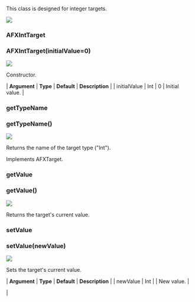 This class is designed for integer targets.

![](../SIMACAERefImages/gui-afxinttarget.png)

### AFXIntTarget

###   

### AFXIntTarget(initialValue=0)  
![](../IconsReference/butix_top_wline.png)

Constructor.

| **Argument** | **Type** | **Default** | **Description** |
| initialValue | Int | 0 | Initial value. |

### getTypeName

###   

### getTypeName()  
![](../IconsReference/butix_top_wline.png)

Returns the name of the target type ("Int").

Implements AFXTarget.

### getValue

###   

### getValue()  
![](../IconsReference/butix_top_wline.png)

Returns the target's current value.

### setValue

###   

### setValue(newValue)  
![](../IconsReference/butix_top_wline.png)

Sets the target's current value.

| **Argument** | **Type** | **Default** | **Description** |
| newValue | Int |   | New value. |



 |